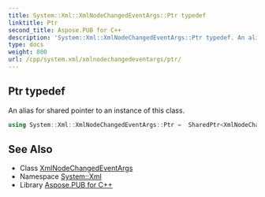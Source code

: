 ```yaml
---
title: System::Xml::XmlNodeChangedEventArgs::Ptr typedef
linktitle: Ptr
second_title: Aspose.PUB for C++
description: 'System::Xml::XmlNodeChangedEventArgs::Ptr typedef. An alias for shared pointer to an instance of this class in C++.'
type: docs
weight: 800
url: /cpp/system.xml/xmlnodechangedeventargs/ptr/
---
```

## Ptr typedef


An alias for shared pointer to an instance of this class.

```cpp
using System::Xml::XmlNodeChangedEventArgs::Ptr =  SharedPtr<XmlNodeChangedEventArgs>
```

## See Also

* Class [XmlNodeChangedEventArgs](../)
* Namespace [System::Xml](../../)
* Library [Aspose.PUB for C++](../../../)
